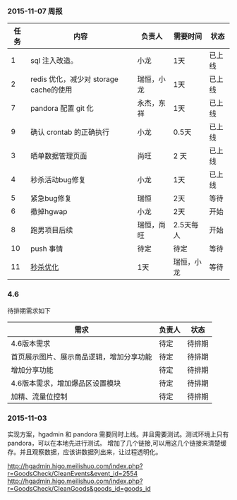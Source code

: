 ### 2015-11-07 周报

| 任务  |  内容   | 负责人   |  需要时间 | 状态  |
|--|---|---|---|---|
|  1  | sql 注入改造。  | 小龙 | 1天 | 已上线  |
|  2  | redis 优化，减少对 storage cache的使用 | 瑞恒，小龙  | 1天  |   已上线 |
|  7  |  pandora 配置 git 化  | 永杰，东祥 | 1天 |  已上线 |
|  9  | 确认 crontab 的正确执行 |  小龙   |    0.5天  |  已上线  |
|  3  | 晒单数据管理页面 | 尚旺 | 2 天 |  已上线  |
|  4  | 秒杀活动bug修复  | 小龙  | 1天 |  已上线 |
|  5  | 紧急bug修复 |  瑞恒 |  2天 |  等待  |
|  6  | 撤掉hgwap  |  小龙     | 2天    |  开始   |
|  8  | 跑男项目后续    | 瑞恒，尚旺   |  2.5天每人   | 开始  |
|  10 | push 事情   |   待定  |  待定   |  等待 |
|  11 | [秒杀优化](http://redmine.meilishuo.com/issues/46607)  |  1天 | 瑞恒，小龙  | 等待 |

### 4.6

待排期需求如下

| 需求  | 负责人  |  状态  |
|---|---|---|
|4.6版本需求 | 待定 |  待排期 |
|首页展示图片、展示商品逻辑，增加分享功能 | 待定 |待排期 |
|增加分享功能  | 待定  | 待排期 |
|4.6版本需求，增加爆品区设置模块 | 待定  |  待排期|
|加精、流量位控制| 待定 | 待排期 |

### 2015-11-03

实现方案，hgadmin 和 pandora 需要同时上线。并且需要测试。测试环境上只有pandora，可以在本地先进行测试。
增加了几个链接,可以用这几个链接来清楚缓存。并且观察数据，应该讲数据列出来，让过程透明化。

<http://hgadmin.higo.meilishuo.com/index.php?r=GoodsCheck/CleanEvents&event_id=2554>
<http://hgadmin.higo.meilishuo.com/index.php?r=GoodsCheck/CleanGoods&goods_id=goods_id>

